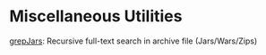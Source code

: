 Miscellaneous Utilities
=======================

[grepJars](http://github.com/baloise/utils/blob/master/grepJars.sh): Recursive full-text search in archive file (Jars/Wars/Zips)
